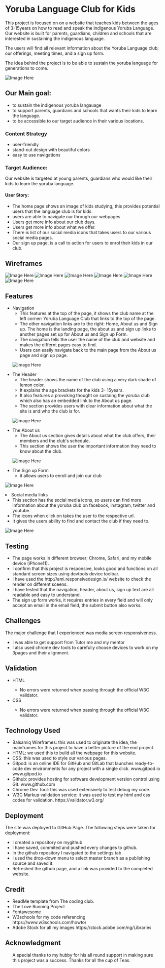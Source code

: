 # Yoruba Language Club for Kids

This project is focused on on a website that teaches kids between the ages of 3-15years on how to read and speak the indigenous Yoruba Language. Our website is built for parents, guardians, children and schools that are interested in sustaining the indigenous language.

<p> The users will find all relevant information about the Yoruba Language club; our offerings, meeting times, and a sign up form. </p>
<p> The idea behind the project is to be able to sustain the yoruba language for generations to come. </p>

![Image Here](./docs/features/amiresponsive.png)

## Our Main goal:
<ul>
<li> to sustain the indigenous yoruba langauage
<li> to support parents, guardians and schools that wants their kids to learn the language.
<li> to be accessible to our target audience in their various locations.
</ul>

### Content Strategy
<ul>
<li> user-friendly
<li> stand-out design with beautiful colors
<li> easy to use navigations
</ul>

### Target Audience:
Our website is targeted at young parents, guardians who would like their kids to learn the yoruba language.

#### User Story:
<ul>
<li> The home page shows an image of kids studying, this provides potential users that the language club is for kids. </li>
<li> users are able to navigate our through our webpages. </li>
<li> Users get more info about our club days. </li>
<li> Users get more info about what we offer. </li>
<li> There is list of our social media icons that takes users to our various social media pages. </li>
<li> Our sign up page, is a call to action for users to enrol their kids in our club. </li>
</ul>

## Wireframes
![Image Here](./docs/wireframes/homepage.png)
![Image Here](./docs/wireframes/aboutus.png)
![Image Here](./docs/wireframes/signup.png)
![Image Here](./docs/wireframes/mobile_home.png)
![Image Here](./docs/wireframes/mobile_aboutus.png)
![Image Here](./docs/wireframes/mobile_signup.png)

## Features
<ul>
<li> Navigation
    <ul>
    <li> This features at the top of the page, it shows the club name at the left corner: Yoruba Language Club that links to the top of the page.
    <li> The other navigation links are to the right: Home, About us and Sign up. The home is the landing page, the about us and sign up links to another pages set up for About us and Sign up Form.
    <li> The navigation tells the user the name of the club and website and makes the differnt pages easy to find.
    <li> Users can easily navigate back to the main page from the About us page and sign up page.
    </ul> 

![Image Here](./docs/features/navigation.png)

<li> The Header
    <ul>
    <li> The header shows the name of the club using a very dark shade of lemon color.
    <li> It explains the age brackets for the kids 3- 15years.
    <li> It also features a provoking thought on sustaing the yoruba club which also has an embedded link to the About us page.
    <li> The section provides users with clear information about what the site is and who the club is for.
    </ul>

![Image Here](./docs/features/header.png)

<li> The About us
    <ul> 
    <li> The About us section gives details about what the club offers, their members and the club's schedule.
    <li> This section shows the user the important information they need to know about the club.
    </ul>

![Image Here](./docs/features/aboutusinfo.png)    

<li> The Sign up Form
    <ul>
    <li> it allows users to enroll and join our club
    </ul>
</ul>

![Image Here](./docs/features/signupform.png)

<li> Social media links
    <ul> 
    <li> This section has the social media icons, so users can find more information about the yoruba club on facebook, instagram, twitter and youtube.
    <li> The icons when click on takes the user to the respective url.
    <li> It gives the users ability to find and contact the club if they need to.
    </ul>

![Image Here](./docs/features/socialnetworks.png)

## Testing
<ul>
<li> The page works in different browser; Chrome, Safari, and my mobile device (iPhone11). </li>
<li> I confirm that this project is responsive, looks good and functions on all standard screen sizes using devtools device toolbar. </li>
<li> I have used the http://ami.responsivedesign.is/ website to check the render on different sceens. </li>
<li> I have tested that the navigation, header, about us, sign up text are all readable and easy to understand. </li>
<li> The sign up form works, it requires entries in every field and will only accept an email in the email field, the submit button also works. </li>
</ul>

## Challenges
The major challenge that I experienced was media screen responsiveness.
<ul>
<li> I was able to get support from Tutor me and my mentor </li>
<li> I also used chrome dev tools to carefully choose devices to work on my 3pages and their alignment. </li>
</ul>

## Validation
<ul>
<li>HTML </li>
<ul>
<li> No errors were returned when passing through the official W3C validator. </li>
</ul>
<li>CSS </li>
<ul>
<li> No errors were returned when passing through the official W3C validator. </li>
</ul>
</ul>

## Technology Used
<ul>
<li> Balsamiq Wireframes: this was used to originate the idea, the mainframes for this project to have a better picture of the end project.</li>
<li> HTML: we used this to build all the webpage for this website. </li>
<li> CSS: this was used to style our various pages. </li>
<li> Gitpod: is an online IDE for GitHub and GitLab that launches ready-to-code dev environments for any project with a single click. www.gitpod.io www.gitpod.io </li>
<li> Github: provides hosting for software development version control using Git. www.github.com </li>
<li> Chrome Dev Tool: this was used extensively to test debug my code. </li>
<li> W3C Markup validation service: it was used to test my html and css codes for validation. https://validator.w3.org/ </li>
</ul>

## Deployment
The site was deployed to GitHub Page. The following steps were taken for deployment:
<ul>
<li> I created a repository on mygithub </li>
<li> I have saved, commited and pushed every changes to github.</li>
<li>In the github repository I navigated to the settings tab </li> 
<li> I used the drop-down menu to select master branch as a publishing source and saved it. </li>
<li> Refreshed the github page, and a link was provided to the completed website. </li>
</ul>

## Credit
<ul>
<li> ReadMe template from The coding club. </li>
<li> The Love Running Project</li>
<li> Fontawesome </li>
<li> W3schools for my code referencing https://www.w3schools.com/howto/ </li>
<li> Adobe Stock for all my images https://stock.adobe.com/ng/Libraries </li>
</ul>

## Acknowledgment 
<ul>
A special thanks to my hubby for his all round support in making sure this project was a success. Thanks for all the cup of Teas.





